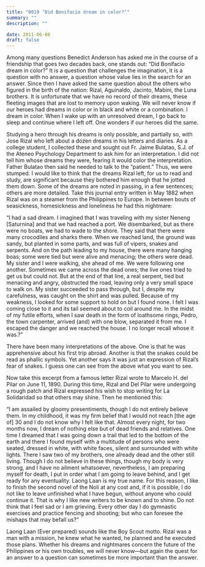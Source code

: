 ```yaml
---
title: "0019 ‘Did Bonifacio dream in color?’"
summary: ""
description: ""

date: 2011-06-08
draft: false
---
```


Among many questions Benedict Anderson has asked me in the course of a friendship that goes two decades back, one stands out: “Did Bonifacio dream in color?” It is a question that challenges the imagination, it is a question with no answer, a question whose value lies in the search for an answer. Since then I have asked the same question about the others who figured in the birth of the nation: Rizal, Aguinaldo, Jacinto, Mabini, the Luna brothers. It is unfortunate that we have no record of their dreams, these fleeting images that are lost to memory upon waking. We will never know if our heroes had dreams in color or in black and white or a combination. I dream in color. When I wake up with an unresolved dream, I go back to sleep and continue where I left off. One wonders if our heroes did the same.

Studying a hero through his dreams is only possible, and partially so, with Jose Rizal who left about a dozen dreams in his letters and diaries. As a college student, I collected these and sought out Fr. Jaime Bulatao, S.J. of the Ateneo Psychology Department to ask him for an interpretation. I did not tell him whose dreams they were, fearing it would color the interpretation. Father Bulatao then said he needed to talk to the “patient.” Thus, we were stumped. I would like to think that the dreams Rizal left, for us to read and study, are significant because they bothered him enough that he jotted them down. Some of the dreams are noted in passing, in a few sentences; others are more detailed. Take this journal entry written in May 1882 when Rizal was on a steamer from the Philippines to Europe. In between bouts of seasickness, homesickness and loneliness he had this nightmare:

“I had a sad dream. I imagined that I was traveling with my sister Neneng [Saturnina] and that we had reached a port. We disembarked, but as there were no boats, we had to wade to the shore. They said that there were many crocodiles and sharks there. When we reached land, the ground was sandy, but planted in some parts, and was full of vipers, snakes and serpents. And on the path leading to my house, there were many hanging boas; some were tied but were alive and menacing; the others were dead. My sister and I were walking, she ahead of me. We were following one another. Sometimes we came across the dead ones; the live ones tried to get us but could not. But at the end of that line, a real serpent, tied but menacing and angry, obstructed the road, leaving only a very small space to walk on. My sister succeeded to pass through, but I, despite my carefulness, was caught on the shirt and was pulled. Because of my weakness, I looked for some support to hold on but I found none. I felt I was coming close to it and its tail seemed about to coil around me. In the midst of my futile efforts, when I saw death in the form of loathsome rings, Pedro, the town carpenter, arrived (and) with one blow, separated it from me. I escaped the danger and we reached the house. I no longer recall whose it was.?”

There have been many interpretations of the above. One is that he was apprehensive about his first trip abroad. Another is that the snakes could be read as phallic symbols. Yet another says it was just an expression of Rizal’s fear of snakes. I guess one can see from the above what you want to see.

Now take this excerpt from a famous letter Rizal wrote to Marcelo H. del Pilar on June 11, 1890. During this time, Rizal and Del Pilar were undergoing a rough patch and Rizal expressed   his wish to stop writing for La Solidaridad so that others may shine. Then he mentioned this:

“I am assailed by gloomy presentiments, though I do not entirely believe them. In my childhood, it was my firm belief that I would not reach [the age of] 30 and I do not know why I felt like that. Almost every night, for two months now, I dream of nothing else but of dead friends and relatives.  One time I dreamed that I was going down a trail that led to the bottom of the earth and there I found myself with a multitude of persons who were seated, dressed in white, with  white faces, silent and surrounded with white lights. There I saw  two of my brothers, one already dead and the other still living. Though I do not believe in these things, though my body is very strong, and I have no ailment whatsoever, nevertheless, I am preparing myself for death, I put in order what I am going to leave behind, and I get ready for any eventuality.  Laong Laan is my true name. For this reason, I like to finish the second novel of the Noli at any cost and, if it is possible, I do not like to leave unfinished what I have begun, without anyone who could continue it.  That is why I like new writers to be known and to shine. Do not think that I feel sad or I am grieving.  Every other day I do gymnastic exercises and practice fencing and shooting; but who can foresee the mishaps that may befall us?”

Laong Laan (Ever prepared) sounds like the Boy Scout motto. Rizal was a man with a mission, he knew what he wanted, he planned and he executed those plans. Whether his dreams and nightmares concern the future of  the Philippines or his own troubles, we will never know—but again the quest for an answer to a question can sometimes be more important than the answer.
